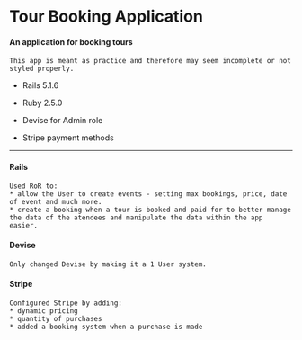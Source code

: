 # Tour Booking Application

#### An application for booking tours

```
This app is meant as practice and therefore may seem incomplete or not styled properly.
```

* Rails 5.1.6

* Ruby 2.5.0

* Devise for Admin role

* Stripe payment methods

----------

#### Rails
```
Used RoR to:
* allow the User to create events - setting max bookings, price, date of event and much more.
* create a booking when a tour is booked and paid for to better manage the data of the atendees and manipulate the data within the app easier.
```

#### Devise
```
Only changed Devise by making it a 1 User system.
```

#### Stripe
```
Configured Stripe by adding:
* dynamic pricing
* quantity of purchases
* added a booking system when a purchase is made
```